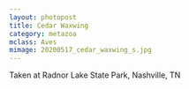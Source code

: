 ```yaml
---
layout: photopost
title: Cedar Waxwing
category: metazoa
mclass: Aves
mimage: 20200517_cedar_waxwing_s.jpg
---
```


Taken at Radnor Lake State Park, Nashville, TN
